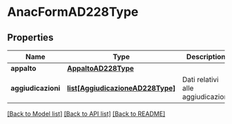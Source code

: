 # AnacFormAD228Type

## Properties
Name | Type | Description | Notes
------------ | ------------- | ------------- | -------------
**appalto** | [**AppaltoAD228Type**](AppaltoAD228Type.md) |  | 
**aggiudicazioni** | [**list[AggiudicazioneAD228Type]**](AggiudicazioneAD228Type.md) | Dati relativi alle aggiudicazioni | 

[[Back to Model list]](../README.md#documentation-for-models) [[Back to API list]](../README.md#documentation-for-api-endpoints) [[Back to README]](../README.md)

